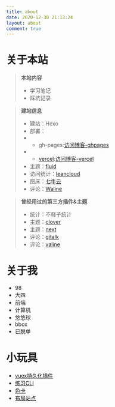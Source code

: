 ```yaml
---
title: about
date: 2020-12-30 21:13:24
layout: about
comment: true
---
```


# 关于本站
>  **本站内容**
> - 学习笔记
> - 踩坑记录

>  **建站信息**
> - 建站：Hexo
> - 部署：
> - - gh-pages:[访问博客-ghpages](https://blog.shuaxinjs.cn)
> - - [vercel](https://vercel.com):[访问博客-vercel](https://blog.shuaxindiary.cn)
> - 主题：[fluid](https://hexo.fluid-dev.com/docs/)
> - 访问统计：[leancloud](https://www.leancloud.cn/)
> - 图床：[七牛云](https://www.qiniu.com/)
> - 评论：[Waline](https://waline.js.org/)


>  **曾经用过的第三方插件&主题**
> - 统计：不蒜子统计
> - 主题：[clover](https://github.com/esappear/hexo-theme-clover)
> - 主题：[next](http://theme-next.iissnan.com/)
> - 评论：[gitalk](https://github.com/gitalk/gitalk)
> - 评论：[valine](https://valine.js.org/)



# 关于我

- 98
- 大四
- 前端
- 计算机
- 悠悠球
- bbox
- 已脱单

# 小玩具

- [vuex持久化插件](https://github.com/SHUAXINDIARY/cacheState)
- [练习CLI](https://github.com/SHUAXINDIARY/demo-cli)
- [色卡](https://github.com/SHUAXINDIARY/colorGuide)
- [布局站点](https://layout-sigma.vercel.app/)